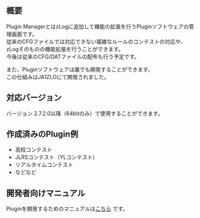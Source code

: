 ## 概要
Plugin ManagerとはzLogに追加して機能の拡張を行うPluginソフトウェアの管理画面です。  
従来のCFGファイルでは対応できない複雑なルールのコンテストの対応や、zLogそのものの機能拡張を行うことができます。  
今後は従来のCFG/DATファイルの配布も行う予定です。  

また、Pluginソフトウェアは誰でも開発することができます。  
この仕組みはJA1ZLOにて開発されました。  

## 対応バージョン
バージョン 2.7.2.0以降（64bitのみ）で使用することができます。

## 作成済みのPlugin例

* 高校コンテスト
* JLRSコンテスト（YLコンテスト）
* リアルタイムコンテスト
* などなど

## 開発者向けマニュアル

Pluginを開発するためのマニュアルは[こちら](https://zylo.pafelog.net/manual) です。



